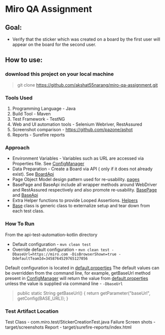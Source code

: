 # Miro QA Assignment

## Goal:
- Verify that the sticker which was created on a board by the
  first user will appear on the board for the second user.

## How to use:
### download this project on your local machine
> git clone https://github.com/akshat55narang/miro-qa-assignment.git

### Tools Used
1. Programming Language - Java
2. Build Tool - Maven
3. Test Framework - TestNG
4. Web and UI automation tools - Selenium Webriver, RestAssured
5. Screenshot comparison - https://github.com/pazone/ashot
6. Reports - Surefire reports

### Approach
- Environment Variables - Variables such as URL are accessed via Properties file. See [ConfigManager](src/main/java/com/miro/test/configs/ConfigManager.java)
- Data Preparation - Create a Board via API ( only if it does not already exist). See [BoardApi](src/main/java/com/miro/test/api/BoardApi.java)
- Page Object Model design pattern used for re-usability. [pages](src/main/java/com/miro/test/pages)
- BasePage and BaseApi include all wrapper methods around WebDriver and RestAssured respectively
and also promote re-usability. [BasePage](src/main/java/com/miro/test/pages/BasePage.java) and [BaseApi](src/main/java/com/miro/test/api/BaseApi.java)
- Extra Helper functions to provide Looped Assertions. [Helpers](src/main/java/com/miro/test/utils/Helpers.java)
- [Base](src/test/java/com.miro.test/Base.java) class is generic class to externalize setup and tear down from each test class.

### How To Run
From the api-test-automation-kotlin directory
- Default configuration - `mvn clean test`
- Override default configuration - `mvn clean test -DbaseUrl=https://miro.com -DisBrowserShown=true -DdefaultTeamId=3458764529765127056`

Default configuration is located in [default.properties](default.properties)
The default values can be overridden from the command line, for example,
getBaseUrl method present in [ConfigManager](src/main/java/com/miro/test/configs/ConfigManager.java)
will return the value from [default.properties](default.properties) unless the value is supplied
via command line - `-DbaseUrl`

> public static String getBaseUrl() {
return getParameter("baseUrl", getConfig(BASE_URL));
}


### Test Artifact Location
Test Class - com.miro.test/StickerCreationTest.java
Failure Screen shots - target/screenshots
Report - target/surefire-reports/index.html

